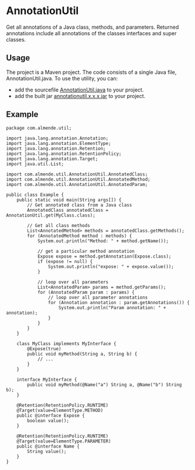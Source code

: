 AnnotationUtil
==============

Get all annotations of a Java class, methods, and parameters. Returned 
annotations include all annotations of the classes interfaces and super classes.

## Usage

The project is a Maven project. The code consists of a single Java file, 
AnnotationUtil.java. To use the utility, you can:

- add the sourcefile [AnnotationUtil.java](https://github.com/josdejong/annotationutil/blob/master/src/main/java/com/almende/util/AnnotationUtil.java) to your project.
- add the built jar [annotationutil.x.x.x.jar](https://github.com/josdejong/annotationutil/tree/master/target) to your project.


## Example

    package com.almende.util;

    import java.lang.annotation.Annotation;
    import java.lang.annotation.ElementType;
    import java.lang.annotation.Retention;
    import java.lang.annotation.RetentionPolicy;
    import java.lang.annotation.Target;
    import java.util.List;

    import com.almende.util.AnnotationUtil.AnnotatedClass;
    import com.almende.util.AnnotationUtil.AnnotatedMethod;
    import com.almende.util.AnnotationUtil.AnnotatedParam;

    public class Example {
	    public static void main(String args[]) {
		    // Get annotated class from a Java class
		    AnnotatedClass annotatedClass = AnnotationUtil.get(MyClass.class);
		
		    // Get all class methods
		    List<AnnotatedMethod> methods = annotatedClass.getMethods();
		    for (AnnotatedMethod method : methods) {
			    System.out.println("Method: " + method.getName());
			
			    // get a particular method annotation
			    Expose expose = method.getAnnotation(Expose.class);
			    if (expose != null) {
				    System.out.println("expose: " + expose.value());
			    }
			
			    // loop over all parameters
			    List<AnnotatedParam> params = method.getParams();
			    for (AnnotatedParam param : params) {
				    // loop over all parameter annotations
				    for (Annotation annotation : param.getAnnotations()) {
					    System.out.println("Param annotation: " + annotation);
				    }
			    }
		    }
	    }

	    class MyClass implements MyInterface {
		    @Expose(true)
		    public void myMethod(String a, String b) {
			    // ...
		    }
	    }

	    interface MyInterface {
		    public void myMethod(@Name("a") String a, @Name("b") String b);
	    }

	    @Retention(RetentionPolicy.RUNTIME)
	    @Target(value=ElementType.METHOD)
	    public @interface Expose {
		    boolean value();
	    }

	    @Retention(RetentionPolicy.RUNTIME)
	    @Target(value=ElementType.PARAMETER)
	    public @interface Name {
		    String value();
	    }
    }

